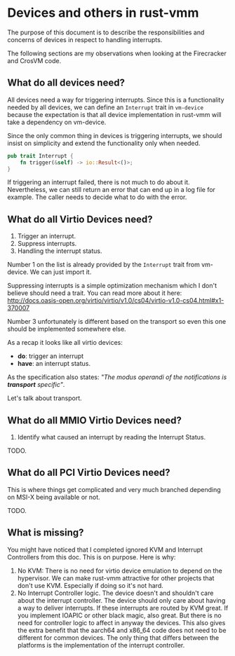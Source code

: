 # Devices and others in rust-vmm

The purpose of this document is to describe the responsibilities and concerns
of devices in respect to handling interrupts.

The following sections are my observations when looking at the Firecracker
and CrosVM code.

## What do all devices need?

All devices need a way for triggering interrupts. Since this is a functionality
needed by all devices, we can define an `Interrupt` trait in `vm-device`
because the expectation is that all device implementation in rust-vmm will
take a dependency on vm-device.

Since the only common thing in devices is triggering interrupts, we should
insist on simplicity and extend the functionality only when needed.

```rust
pub trait Interrupt {
    fn trigger(&self) -> io::Result<()>;
}
```

If triggering an interrupt failed, there is not much to do about it.
Nevertheless, we can still return an error that can end up in a log file for
example. The caller needs to decide what to do with the error.

## What do all Virtio Devices need?

1. Trigger an interrupt.
2. Suppress interrupts.
3. Handling the interrupt status.

Number 1 on the list is already provided by the `Interrupt` trait from
vm-device. We can just import it.

Suppressing interrupts is a simple optimization mechanism which I don't believe
should need a trait. You can read more about it here:
http://docs.oasis-open.org/virtio/virtio/v1.0/cs04/virtio-v1.0-cs04.html#x1-370007

Number 3 unfortunately is different based on the transport so even this one
should be implemented somewhere else.

As a recap it looks like all virtio devices:
 - **do**: trigger an interrupt
 - **have**: an interrupt status.
 
As the specification also states: _"The modus operandi of the notifications
is **transport** specific"_.

Let's talk about transport.

## What do all MMIO Virtio Devices need?

1. Identify what caused an interrupt by reading the Interrupt Status.

TODO.

## What do all PCI Virtio Devices need?

This is where things get complicated and very much branched depending on
MSI-X being available or not.

TODO.

## What is missing?

You might have noticed that I completed ignored KVM and Interrupt Controllers
from this doc. This is on purpose. Here is why:

1. No KVM: There is no need for virtio device emulation to depend on the
   hypervisor. We can make rust-vmm attractive for other projects that don't
   use KVM. Especially if doing so it's not hard.
2. No Interrupt Controller logic. The device doesn't and shouldn't care about
   the interrupt controller. The device should only care about having a way
   to deliver interrupts. If these interrupts are routed by KVM great. If you
   implement IOAPIC or other black magic, also great. But there is no need
   for controller logic to affect in anyway the devices. This also gives the
   extra benefit that the aarch64 and x86_64 code does not need to be different
   for common devices. The only thing that differs between the platforms is
   the implementation of the interrupt controller.